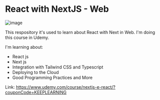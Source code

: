 # React with NextJS - Web
![image](https://github.com/user-attachments/assets/e35d5753-5c4b-4d83-ac2e-a5519956a98e)


This respository it's used to learn about React with Next in Web.
I'm doing this course in Udemy.

I'm learning about:
- React js
- Next js
- Integration with Tailwind CSS and Typescript
- Deploying to the Cloud
- Good Programming Practices and More

Link: https://www.udemy.com/course/nextjs-e-react/?couponCode=KEEPLEARNING
